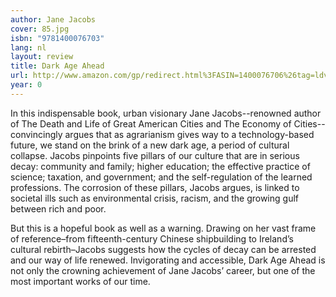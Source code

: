 ```yaml
---
author: Jane Jacobs
cover: 85.jpg
isbn: "9781400076703"
lang: nl
layout: review
title: Dark Age Ahead
url: http://www.amazon.com/gp/redirect.html%3FASIN=1400076706%26tag=ldvd-20%26lcode=xm2%26cID=2025%26ccmID=165953%26location=/o/ASIN/1400076706%253FSubscriptionId=0VMG0VFGBMRWVRA58R02
year: 0
---
```


In this indispensable book, urban visionary Jane Jacobs--renowned author of The Death and Life of Great American Cities and The Economy of Cities--convincingly argues that as agrarianism gives way to a technology-based future, we stand on the brink of a new dark age, a period of cultural collapse. Jacobs pinpoints five pillars of our culture that are in serious decay: community and family; higher education; the effective practice of science; taxation, and government; and the self-regulation of the learned professions. The corrosion of these pillars, Jacobs argues, is linked to societal ills such as environmental crisis, racism, and the growing gulf between rich and poor.

But this is a hopeful book as well as a warning. Drawing on her vast frame of reference–from fifteenth-century Chinese shipbuilding to Ireland’s cultural rebirth–Jacobs suggests how the cycles of decay can be arrested and our way of life renewed. Invigorating and accessible, Dark Age Ahead is not only the crowning achievement of Jane Jacobs’ career, but one of the most important works of our time.
